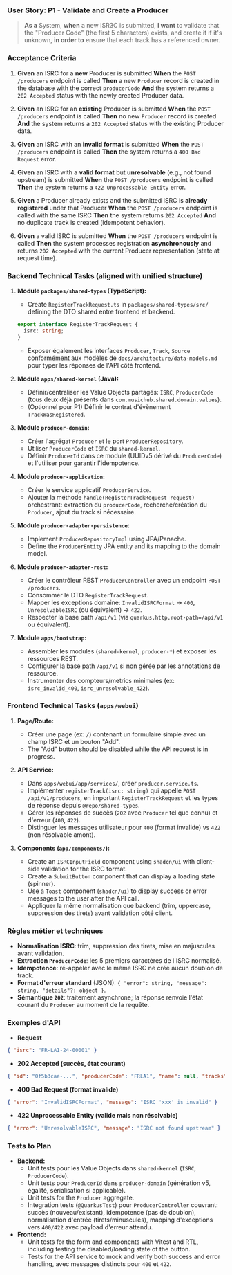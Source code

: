 
### User Story: P1 - Validate and Create a Producer

> **As a** System, **when** a new ISR3C is submitted, **I want** to validate that the "Producer Code" (the first 5 characters) exists, and create it if it's unknown, **in order to** ensure that each track has a referenced owner.

### Acceptance Criteria

1.  **Given** an ISRC for a **new** Producer is submitted
    **When** the `POST /producers` endpoint is called
    **Then** a new `Producer` record is created in the database with the correct `producerCode`
    **And** the system returns a `202 Accepted` status with the newly created Producer data.

2.  **Given** an ISRC for an **existing** Producer is submitted
    **When** the `POST /producers` endpoint is called
    **Then** no new `Producer` record is created
    **And** the system returns a `202 Accepted` status with the existing Producer data.

3.  **Given** an ISRC with an **invalid format** is submitted
    **When** the `POST /producers` endpoint is called
    **Then** the system returns a `400 Bad Request` error.

4.  **Given** an ISRC with a **valid format** but **unresolvable** (e.g., not found upstream) is submitted
    **When** the `POST /producers` endpoint is called
    **Then** the system returns a `422 Unprocessable Entity` error.

5.  **Given** a Producer already exists and the submitted ISRC is **already registered** under that Producer
    **When** the `POST /producers` endpoint is called with the same ISRC
    **Then** the system returns `202 Accepted`
    **And** no duplicate track is created (idempotent behavior).

6.  **Given** a valid ISRC is submitted
    **When** the `POST /producers` endpoint is called
    **Then** the system processes registration **asynchronously** and returns `202 Accepted` with the current Producer representation (state at request time).

### Backend Technical Tasks (aligned with unified structure)

1.  **Module `packages/shared-types` (TypeScript):**
    *   Create `RegisterTrackRequest.ts` in `packages/shared-types/src/` defining the DTO shared entre frontend et backend.
      ```typescript
      export interface RegisterTrackRequest {
        isrc: string;
      }
      ```
    *   Exposer également les interfaces `Producer`, `Track`, `Source` conformément aux modèles de `docs/architecture/data-models.md` pour typer les réponses de l'API côté frontend.

2.  **Module `apps/shared-kernel` (Java):**
    *   Définir/centraliser les Value Objects partagés: `ISRC`, `ProducerCode` (tous deux déjà présents dans `com.musichub.shared.domain.values`).
    *   (Optionnel pour P1) Définir le contrat d'évènement `TrackWasRegistered`.

3.  **Module `producer-domain`:**
    *   Créer l'agrégat `Producer` et le port `ProducerRepository`.
    *   Utiliser `ProducerCode` et `ISRC` du `shared-kernel`.
    *   Définir `ProducerId` dans ce module (UUIDv5 dérivé du `ProducerCode`) et l'utiliser pour garantir l'idempotence.

4.  **Module `producer-application`:**
    *   Créer le service applicatif `ProducerService`.
    *   Ajouter la méthode `handle(RegisterTrackRequest request)` orchestrant: extraction du `producerCode`, recherche/création du `Producer`, ajout du track si nécessaire.

5.  **Module `producer-adapter-persistence`:**
    *   Implement `ProducerRepositoryImpl` using JPA/Panache.
    *   Define the `ProducerEntity` JPA entity and its mapping to the domain model.

6.  **Module `producer-adapter-rest`:**
    *   Créer le contrôleur REST `ProducerController` avec un endpoint `POST /producers`.
    *   Consommer le DTO `RegisterTrackRequest`.
    *   Mapper les exceptions domaine: `InvalidISRCFormat` → `400`, `UnresolvableISRC` (ou équivalent) → `422`.
    *   Respecter la base path `/api/v1` (via `quarkus.http.root-path=/api/v1` ou équivalent).

7.  **Module `apps/bootstrap`:**
    *   Assembler les modules (`shared-kernel`, `producer-*`) et exposer les ressources REST.
    *   Configurer la base path `/api/v1` si non gérée par les annotations de ressource.
    *   Instrumenter des compteurs/metrics minimales (ex: `isrc_invalid_400`, `isrc_unresolvable_422`).

### Frontend Technical Tasks (`apps/webui`)

1.  **Page/Route:**
    *   Créer une page (ex: `/`) contenant un formulaire simple avec un champ ISRC et un bouton "Add".
    *   The "Add" button should be disabled while the API request is in progress.

2.  **API Service:**
    *   Dans `apps/webui/app/services/`, créer `producer.service.ts`.
    *   Implémenter `registerTrack(isrc: string)` qui appelle `POST /api/v1/producers`, en important `RegisterTrackRequest` et les types de réponse depuis `@repo/shared-types`.
    *   Gérer les réponses de succès (`202` avec `Producer` tel que connu) et d'erreur (`400`, `422`).
    *   Distinguer les messages utilisateur pour `400` (format invalide) vs `422` (non résolvable amont).

3.  **Components (`app/components/`):**
    *   Create an `ISRCInputField` component using `shadcn/ui` with client-side validation for the ISRC format.
    *   Create a `SubmitButton` component that can display a loading state (spinner).
    *   Use a `Toast` component (`shadcn/ui`) to display success or error messages to the user after the API call.
    *   Appliquer la même normalisation que backend (trim, uppercase, suppression des tirets) avant validation côté client.

### Règles métier et techniques

- **Normalisation ISRC**: trim, suppression des tirets, mise en majuscules avant validation.
- **Extraction `ProducerCode`**: les 5 premiers caractères de l'ISRC normalisé.
- **Idempotence**: ré-appeler avec le même ISRC ne crée aucun doublon de track.
- **Format d'erreur standard** (JSON): `{ "error": string, "message": string, "details"?: object }`.
- **Sémantique `202`**: traitement asynchrone; la réponse renvoie l'état courant du `Producer` au moment de la requête.

### Exemples d'API

- **Request**
```json
{ "isrc": "FR-LA1-24-00001" }
```

- **202 Accepted (succès, état courant)**
```json
{ "id": "0f5b3cae-...", "producerCode": "FRLA1", "name": null, "tracks": [] }
```

- **400 Bad Request (format invalide)**
```json
{ "error": "InvalidISRCFormat", "message": "ISRC 'xxx' is invalid" }
```

- **422 Unprocessable Entity (valide mais non résolvable)**
```json
{ "error": "UnresolvableISRC", "message": "ISRC not found upstream" }
```

### Tests to Plan

*   **Backend:**
    *   Unit tests pour les Value Objects dans `shared-kernel` (`ISRC`, `ProducerCode`).
    *   Unit tests pour `ProducerId` dans `producer-domain` (génération v5, égalité, sérialisation si applicable).
    *   Unit tests for the `Producer` aggregate.
    *   Integration tests (`@QuarkusTest`) pour `ProducerController` couvrant: succès (nouveau/existant), idempotence (pas de doublon), normalisation d'entrée (tirets/minuscules), mapping d'exceptions vers `400/422` avec payload d'erreur attendu.
*   **Frontend:**
    *   Unit tests for the form and components with Vitest and RTL, including testing the disabled/loading state of the button.
    *   Tests for the API service to mock and verify both success and error handling, avec messages distincts pour `400` et `422`. 